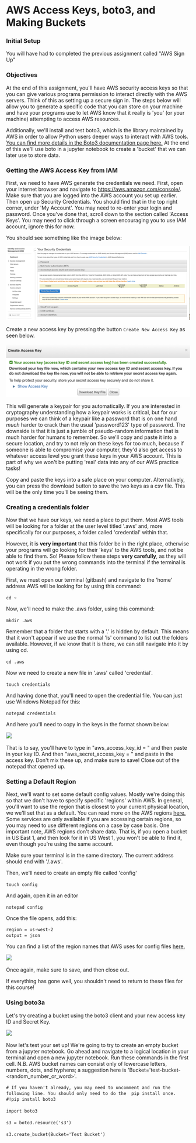 # AWS Access Keys, boto3, and Making Buckets


### Initial Setup

You will have had to completed the previous assignment called "AWS Sign Up"

### Objectives

At the end of this assignment, you'll have AWS security access keys so that you can give various programs permission to interact directly with the AWS servers. Think of this as setting up a secure sign in. The steps below will allow you to generate a specific code that you can store on your machine and have your programs use to let AWS know that it really is 'you' (or your machine) attempting to access AWS resources. 

Additionally, we'll install and test boto3, which is the library maintained by AWS in order to allow Python users deeper ways to interact with AWS tools. [You can find more details in the Boto3 documentation page here.](https://boto3.amazonaws.com/v1/documentation/api/latest/index.html) At the end of this we'll use boto in a jupyter notebook to create a 'bucket' that we can later use to store data.  

### Getting the AWS Access Key from IAM

First, we need to have AWS generate the credentials we need. First, open your internet browser and navigate to https://aws.amazon.com/console/. Make sure that you are logged into the AWS account you set up earlier.  Then open up Security Credentials. You should find that in the top right corner, under 'My Account'. You may need to re-enter your login and password. Once you've done that, scroll down to the section called 'Access Keys'. You may need to click through a screen encouraging you to use IAM account, ignore this for now. 

You should see something like the image below:

<img src="https://raw.githubusercontent.com/learn-co-curriculum/dsc-set-up-aws-iam/main/assets/aws_access_1.png">

Create a new access key by pressing the button `Create New Access Key` as seen below. 

<img src="https://raw.githubusercontent.com/learn-co-curriculum/dsc-set-up-aws-iam/main/assets/aws_access_2.png">

This will generate a keypair for you automatically. If you are interested in cryptography understanding how a keypair works is critical, but for our purposes we can think of a keypair like a password that is on one hand *much* harder to crack than the usual 'password123' type of password. The downside is that it is just a jumble of pseudo-random information that is much harder for humans to remember. So we'll copy and paste it into a secure location, and try to not rely on these keys for too much, because if someone is able to compromise your computer, they'd also get access to whatever access level you grant these keys in your AWS account. This is part of why we won't be putting 'real' data into any of our AWS practice tasks!

Copy and paste the keys into a safe place on your computer. Alternatively, you can press the download button to save the two keys as a csv file. This will be the only time you'll be seeing them. 

### Creating a credentials folder

Now that we have our keys, we need a place to put them. Most AWS tools will be looking for a folder at the user level titled '.aws' and, more specifically for our purposes, a folder called 'credential' within that. 

However, it is **very important** that this folder be in the right place, otherwise your programs will go looking for their 'keys' to the AWS tools, and not be able to find them. So! Please follow these steps **very carefully**, as they will not work if you put the wrong commands into the terminal if the terminal is operating in the wrong folder.  

First, we must open our terminal (gitbash) and navigate to the 'home' address AWS will be looking for by using this command:

```cd ~```

Now, we'll need to make the .aws folder, using this command:

```mkdir .aws```

Remember that a folder that starts with a '.' is hidden by default. This means that it won't appear if we use the normal 'ls' command to list out the folders available. However, if we know that it is there, we can still navigate into it by using cd. 

```cd .aws```

Now we need to create a new file in '.aws' called 'credential'.

```touch credentials```

And having done that, you'll need to open the credential file. You can just use Windows Notepad for this:

```notepad credentials```

And here you'll need to copy in the  keys in the format shown below:

<img src="https://raw.githubusercontent.com/learn-co-curriculum/dsc-set-up-aws-iam/main/assets/aws_access_3.png">

That is to say, you'll have to type in "aws_access_key_id = " and then paste in your key ID. And then "aws_secret_access_key = " and paste in the access key. Don't mix these up, and make sure to save! Close out of the notepad that opened up. 

### Setting a Default Region

Next, we'll want to set some default config values. Mostly we're doing this so that we don't have to specify specific 'regions' within AWS. In general, you'll want to use the region that is closest to your current physical location, we we'll set that as a default.  You can read more on the AWS regions [here.](https://aws.amazon.com/about-aws/global-infrastructure/regions_az/) Some services are only available if you are accessing certain regions, so you may need to use different regions on a case by case basis. One important note, AWS regions don't share data. That is, if you open a bucket in US East 1, and then look for it in US West 1, you won't be able to find it, even though you're using the same account. 

Make sure your terminal is in the same directory. The current address should end with '/.aws'. 

Then, we'll need to create an empty file called 'config'

```touch config```

And again, open it in an editor

```notepad config```

Once the file opens, add this:

```
region = us-west-2
output = json
```

You can find a list of the region names that AWS uses for config files [here.](https://docs.aws.amazon.com/general/latest/gr/rande.html)

<img src="https://raw.githubusercontent.com/learn-co-curriculum/dsc-set-up-aws-iam/main/assets/aws_access_4.png">

Once again, make sure to save, and then close out. 

If everything has gone well, you shouldn't need to return to these files for this course!

### Using boto3a

Let's try creating a bucket using the boto3 client and your new access key ID and Secret Key.

<img src="https://raw.githubusercontent.com/learn-co-curriculum/dsc-set-up-aws-iam/main/assets/aws_access_5.png">


Now let's test your set up! We're going to try to create an empty bucket from a jupyter notebook.  Go ahead and navigate to a logical location in your terminal and open a new jupyter notebook. Run these commands in the first cell. N.B.  AWS bucket names can consist only of lowercase letters, numbers, dots, and hyphens; a suggestion here is 'Bucket='test-bucket-<random_number_or_word>'.

```
# If you haven't already, you may need to uncomment and run the following line. You should only need to do the  pip install once.
#!pip install boto3

import boto3

s3 = boto3.resource('s3')

s3.create_bucket(Bucket='Test Bucket')
                
```


